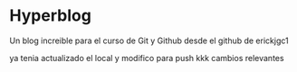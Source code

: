 # Hyperblog
Un blog increible para el curso de Git y Github
desde el github de erickjgc1

ya tenia actualizado el local y modifico para push
kkk
cambios relevantes
